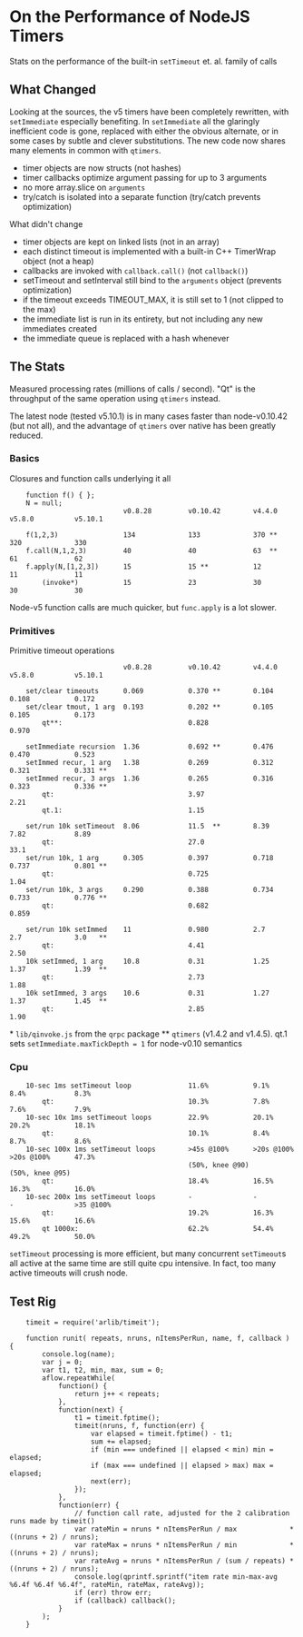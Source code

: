 On the Performance of NodeJS Timers
===================================

Stats on the performance of the built-in `setTimeout` et. al. family of calls


What Changed
------------

Looking at the sources, the v5 timers have been completely rewritten, with
`setImmediate` especially benefiting.  In `setImmediate` all the glaringly
inefficient code is gone, replaced with either the obvious alternate, or in some
cases by subtle and clever substitutions.  The new code now shares many elements
in common with `qtimers`.

- timer objects are now structs (not hashes)
- timer callbacks optimize argument passing for up to 3 arguments
- no more array.slice on `arguments`
- try/catch is isolated into a separate function (try/catch prevents optimization)

What didn't change

- timer objects are kept on linked lists (not in an array)
- each distinct timeout is implemented with a built-in C++ TimerWrap object (not a heap)
- callbacks are invoked with `callback.call()` (not `callback()`)
- setTimeout and setInterval still bind to the `arguments` object (prevents optimization)
- if the timeout exceeds TIMEOUT_MAX, it is still set to 1 (not clipped to the max)
- the immediate list is run in its entirety, but not including any new immediates created
- the immediate queue is replaced with a hash whenever 


The Stats
---------

Measured processing rates (millions of calls / second).  "Qt" is the throughput of
the same operation using `qtimers` instead.

The latest node (tested v5.10.1) is in many cases faster than node-v0.10.42 (but
not all), and the advantage of `qtimers` over native has been greatly reduced.

### Basics

Closures and function calls underlying it all

        function f() { };
        N = null;
                                v0.8.28         v0.10.42        v4.4.0          v5.8.0          v5.10.1

        f(1,2,3)                134             133             370 **          320             330
        f.call(N,1,2,3)         40              40              63  **          61              62
        f.apply(N,[1,2,3])      15              15 **           12              11              11
            (invoke*)           15              23              30              30              30

Node-v5 function calls are much quicker, but `func.apply` is a lot slower.

### Primitives

Primitive timeout operations

                                v0.8.28         v0.10.42        v4.4.0          v5.8.0          v5.10.1

        set/clear timeouts      0.069           0.370 **        0.104           0.108           0.172
        set/clear tmout, 1 arg  0.193           0.202 **        0.105           0.105           0.173
            qt**:                               0.828                                           0.970

        setImmediate recursion  1.36            0.692 **        0.476           0.470           0.523
        setImmed recur, 1 arg   1.38            0.269           0.312           0.321           0.331 **
        setImmed recur, 3 args  1.36            0.265           0.316           0.323           0.336 **
            qt:                                 3.97                                            2.21
            qt.1:                               1.15

        set/run 10k setTimeout  8.06            11.5  **        8.39            7.82            8.89
            qt:                                 27.0                                            33.1
        set/run 10k, 1 arg      0.305           0.397           0.718           0.737           0.801 **
            qt:                                 0.725                                           1.04
        set/run 10k, 3 args     0.290           0.388           0.734           0.733           0.776 **
            qt:                                 0.682                                           0.859

        set/run 10k setImmed    11              0.980           2.7             2.7             3.0   **
            qt:                                 4.41                                            2.50
        10k setImmed, 1 arg     10.8            0.31            1.25            1.37            1.39  **
            qt:                                 2.73                                            1.88
        10k setImmed, 3 args    10.6            0.31            1.27            1.37            1.45  **
            qt:                                 2.85                                            1.90

\* `lib/qinvoke.js` from the `qrpc` package
\*\* `qtimers` (v1.4.2 and v1.4.5).  qt.1 sets `setImmediate.maxTickDepth = 1` for node-v0.10 semantics

### Cpu

        10-sec 1ms setTimeout loop              11.6%           9.1%            8.4%            8.3%
            qt:                                 10.3%           7.8%            7.6%            7.9%
        10-sec 10x 1ms setTimeout loops         22.9%           20.1%           20.2%           18.1%
            qt:                                 10.1%           8.4%            8.7%            8.6%
        10-sec 100x 1ms setTimeout loops        >45s @100%      >20s @100%      >20s @100%      47.3%
                                                (50%, knee @90)                 (50%, knee @95)
            qt:                                 18.4%           16.5%           16.3%           16.0%
        10-sec 200x 1ms setTimeout loops        -               -               -               >35 @100%
            qt:                                 19.2%           16.3%           15.6%           16.6%
            qt 1000x:                           62.2%           54.4%           49.2%           50.0%

`setTimeout` processing is more efficient, but many concurrent `setTimeout`s all
active at the same time are still quite cpu intensive.  In fact, too many active
timeouts will crush node.


Test Rig
--------

        timeit = require('arlib/timeit');

        function runit( repeats, nruns, nItemsPerRun, name, f, callback ) {
            console.log(name);
            var j = 0;
            var t1, t2, min, max, sum = 0;
            aflow.repeatWhile(
                function() {
                    return j++ < repeats;
                },
                function(next) {
                    t1 = timeit.fptime();
                    timeit(nruns, f, function(err) {
                        var elapsed = timeit.fptime() - t1;
                        sum += elapsed;
                        if (min === undefined || elapsed < min) min = elapsed;
                        if (max === undefined || elapsed > max) max = elapsed;
                        next(err);
                    });
                },
                function(err) {
                    // function call rate, adjusted for the 2 calibration runs made by timeit()
                    var rateMin = nruns * nItemsPerRun / max             * ((nruns + 2) / nruns);
                    var rateMax = nruns * nItemsPerRun / min             * ((nruns + 2) / nruns);
                    var rateAvg = nruns * nItemsPerRun / (sum / repeats) * ((nruns + 2) / nruns);
                    console.log(qprintf.sprintf("item rate min-max-avg %6.4f %6.4f %6.4f", rateMin, rateMax, rateAvg));
                    if (err) throw err;
                    if (callback) callback();
                }
            );
        }
